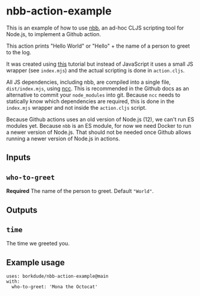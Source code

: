 # nbb-action-example

This is an example of how to use [nbb](https://github.com/borkdude/nbb), an
ad-hoc CLJS scripting tool for Node.js, to implement a Github action.

This action prints "Hello World" or "Hello" + the name of a person to greet to the log.

It was created using
[this](https://docs.github.com/en/actions/creating-actions/creating-a-javascript-action)
tutorial but instead of JavaScript it uses a small JS wrapper (see `index.mjs`)
and the actual scripting is done in `action.cljs`.

All JS dependencies, including nbb, are compiled into a single file,
`dist/index.mjs`, using [ncc](https://github.com/vercel/ncc/). This is
recommended in the Github docs as an alternative to commit your `node_modules`
into git. Because `ncc` needs to statically know which dependencies are
required, this is done in the `index.mjs` wrapper and not inside the
`action.cljs` script.

Because Github actions uses an old version of Node.js (12), we can't run ES
modules yet. Because `nbb` is an ES module, for now we need Docker to run a
newer version of Node.js. That should not be needed once Github allows running a
newer version of Node.js in actions.

## Inputs

## `who-to-greet`

**Required** The name of the person to greet. Default `"World"`.

## Outputs

## `time`

The time we greeted you.

## Example usage

```
uses: borkdude/nbb-action-example@main
with:
  who-to-greet: 'Mona the Octocat'
```
